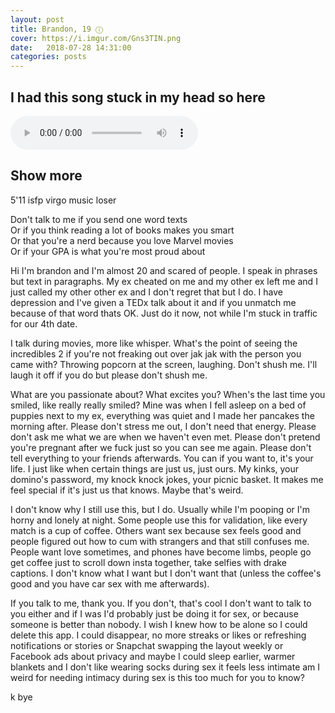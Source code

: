 ```yaml
---
layout: post
title: Brandon, 19 ⓘ
cover: https://i.imgur.com/Gns3TIN.png
date:   2018-07-28 14:31:00
categories: posts
---
```


## I had this song stuck in my head so here
<audio controls>
  <source src="{{ site.baseurl }}/audio/passionate.mp3" type="audio/mpeg">
Your browser does not support the audio element.
</audio>
<br>

## Show more

5'11 isfp virgo music loser

Don't talk to me if you send one word texts<br>
Or if you think reading a lot of books makes you smart<br>
Or that you're a nerd because you love Marvel movies<br>
Or if your GPA is what you're most proud about

Hi I'm brandon and I'm almost 20 and scared of people. I speak in phrases but text in paragraphs. My ex cheated on me and my other ex left me and I just called my other other ex and I don't regret that but I do. I have depression and I've given a TEDx talk about it and if you unmatch me because of that word thats OK. Just do it now, not while I'm stuck in traffic for our 4th date.

I talk during movies, more like whisper. What's the point of seeing the incredibles 2 if you're not freaking out over jak jak with the person you came with? Throwing popcorn at the screen, laughing. Don't shush me. I'll laugh it off if you do but please don't shush me.

What are you passionate about? What excites you? When's the last time you smiled, like really really smiled? Mine was when I fell asleep on a bed of puppies next to my ex, everything was quiet and I made her pancakes the morning after. Please don't stress me out, I don't need that energy. Please don't ask me what we are when we haven't even met. Please don't pretend you're pregnant after we fuck just so you can see me again. Please don't tell everything to your friends afterwards. You can if you want to, it's your life. I just like when certain things are just us, just ours. My kinks, your domino's password, my knock knock jokes, your picnic basket. It makes me feel special if it's just us that knows. Maybe that's weird.

I don't know why I still use this, but I do. Usually while I'm pooping or I'm horny and lonely at night. Some people use this for validation, like every match is a cup of coffee. Others want sex because sex feels good and people figured out how to cum with strangers and that still confuses me. People want love sometimes, and phones have become limbs, people go get coffee just to scroll down insta together, take selfies with drake captions. I don't know what I want but I don't want that (unless the coffee's good and you have car sex with me afterwards).

If you talk to me, thank you. If you don't, that's cool I don't want to talk to you either and if I was I'd probably just be doing it for sex, or because someone is better than nobody. I wish I knew how to be alone so I could delete this app. I could disappear, no more streaks or likes or refreshing notifications or stories or Snapchat swapping the layout weekly or Facebook ads about privacy and maybe I could sleep earlier, warmer blankets and I don't like wearing socks during sex it feels less intimate am I weird for needing intimacy during sex is this too much for you to know?

k bye
